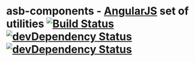 asb-components - [AngularJS](http://angularjs.org/) set of utilities [![Build Status](https://travis-ci.org/alejandroSuch/asb-components.svg?branch=master)](https://travis-ci.org/alejandroSuch/asb-components)
[![devDependency Status](https://david-dm.org/alejandroSuch/asb-components.png?branch=master)](https://david-dm.org/alejandroSuch/asb-components#info=devDependencies)
[![devDependency Status](https://david-dm.org/alejandroSuch/asb-components/dev-status.svg)](https://david-dm.org/alejandroSuch/asb-components#info=devDependencies)
==============



